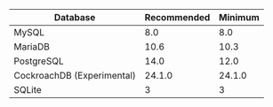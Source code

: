 | Database                   | Recommended | Minimum |
| -------------------------- | ----------- | ------- |
| MySQL                      | 8.0         | 8.0     |
| MariaDB                    | 10.6        | 10.3    |
| PostgreSQL                 | 14.0        | 12.0    |
| CockroachDB (Experimental) | 24.1.0      | 24.1.0  |
| SQLite                     | 3           | 3       |

